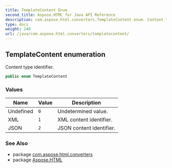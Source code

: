 ```yaml
---
title: TemplateContent Enum
second_title: Aspose.HTML for Java API Reference
description: com.aspose.html.converters.TemplateContent enum. Content type identifier
type: docs
weight: 240
url: /java/com.aspose.html.converters/templatecontent/
---
```

## TemplateContent enumeration

Content type identifier.

```java
public enum TemplateContent
```

### Values

| Name | Value | Description |
| --- | --- | --- |
| Undefined | `0` | Undetermined value. |
| XML | `1` | XML content identifier. |
| JSON | `2` | JSON content identifier. |

### See Also

* package [com.aspose.html.converters](../../com.aspose.html.converters/)
* package [Aspose.HTML](../../)
